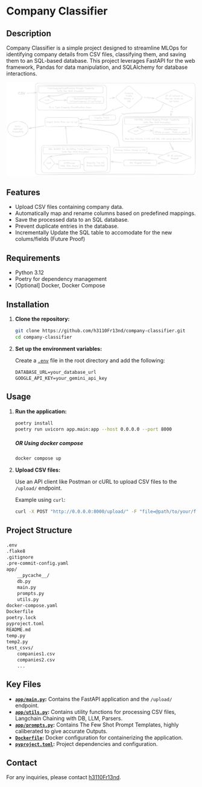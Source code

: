 # Company Classifier

## Description

Company Classifier is a simple project designed to streamline MLOps for identifying company details from CSV files, classifying them, and saving them to an SQL-based database. This project leverages FastAPI for the web framework, Pandas for data manipulation, and SQLAlchemy for database interactions.

![Flow Chart](./FlowChart.png)

## Features

- Upload CSV files containing company data.
- Automatically map and rename columns based on predefined mappings.
- Save the processed data to an SQL database.
- Prevent duplicate entries in the database.
- Incrementally Update the SQL table to accomodate for the new colums/fields (Future Proof)

## Requirements

- Python 3.12
- Poetry for dependency management
- [Optional] Docker, Docker Compose

## Installation

1. **Clone the repository:**

    ```sh
    git clone https://github.com/h3110Fr13nd/company-classifier.git
    cd company-classifier
    ```

2. **Set up the environment variables:**

    Create a [`.env`](.env) file in the root directory and add the following:

    ```env
    DATABASE_URL=your_database_url
    GOOGLE_API_KEY=your_gemini_api_key
    ```

## Usage

1. **Run the application:**

    ```sh
    poetry install
    poetry run uvicorn app.main:app --host 0.0.0.0 --port 8000
    ```
    ##### OR Using docker compose

    ```sh
    docker compose up
    ```


2. **Upload CSV files:**

    Use an API client like Postman or cURL to upload CSV files to the `/upload/` endpoint.

    Example using `curl`:

    ```sh
    curl -X POST "http://0.0.0.0:8000/upload/" -F "file=@path/to/your/file.csv"
    ```

## Project Structure

```
.env
.flake8
.gitignore
.pre-commit-config.yaml
app/
    __pycache__/
    db.py
    main.py
    prompts.py
    utils.py
docker-compose.yaml
Dockerfile
poetry.lock
pyproject.toml
README.md
temp.py
temp2.py
test_csvs/
    companies1.csv
    companies2.csv
    ...
```

## Key Files

- **[`app/main.py`](app/main.py):** Contains the FastAPI application and the `/upload/` endpoint.
- **[`app/utils.py`](app/utils.py):** Contains utility functions for processing CSV files, Langchain Chaining with DB, LLM, Parsers.
- **[`app/prompts.py`](app/prompts.py):** Contains The Few Shot Prompt Templates, highly caliberated to give accurate Outputs.
- **[`Dockerfile`](Dockerfile):** Docker configuration for containerizing the application.
- **[`pyproject.toml`](pyproject.toml):** Project dependencies and configuration.


## Contact

For any inquiries, please contact [h3110Fr13nd](mailto:vijaysinghkushwaha3737@gmail.com).